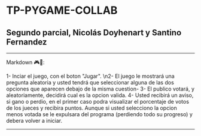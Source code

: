# TP-PYGAME-COLLAB
## Segundo parcial, Nicolás Doyhenart y Santino Fernandez

---------------------------------------------------------

Markdown 🎮🎯:

1- Inciar el juego, con el boton "Jugar".
\n2- El juego le mostrará una pregunta aleatoria y usted tendrá que seleccionar alguna de las dos opciones que aparecen debajo de la misma cuestion-
3- El publico votará, y aleatoriamente, decidirá cual es la opcion valida.
4- Usted recibirá un aviso, si gano o perdio, en el primer caso podra visualizar el porcentaje de votos de los jueces y recibira puntos. Aunque si usted selecciono la opcion menos votada se le expulsara del programa (perdiendo todo su progreso) y debera volver a iniciar.

---------------------------------------------------------
